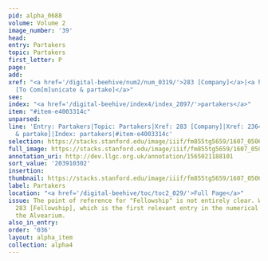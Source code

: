 ```yaml
---
pid: alpha_0688
volume: Volume 2
image_number: '39'
head:
entry: Partakers
topic: Partakers
first_letter: P
page:
add:
xref: "<a href='/digital-beehive/num2/num_0319/'>283 [Company]</a>|<a href='/digital-beehive/num10/num_3337/'>2364
  [To Com[m]unicate & partake]</a>"
see:
index: "<a href='/digital-beehive/index4/index_2897/'>partakers</a>"
item: "#item-e4003314c"
unparsed:
line: 'Entry: Partakers|Topic: Partakers|Xref: 283 [Company]|Xref: 2364 [To Com[m]unicate
  & partake]|Index: partakers|#item-e4003314c'
selection: https://stacks.stanford.edu/image/iiif/fm855tg5659/1607_0506/240,302,3092,240/full/0/default.jpg
full_image: https://stacks.stanford.edu/image/iiif/fm855tg5659/1607_0506/full/full/0/default.jpg
annotation_uri: http://dev.llgc.org.uk/annotation/1565021188101
sort_value: '203910302'
insertion:
thumbnail: https://stacks.stanford.edu/image/iiif/fm855tg5659/1607_0506/240,302,600,180/250,/0/default.jpg
label: Partakers
location: "<a href='/digital-beehive/toc/toc2_029/'>Full Page</a>"
issue: The point of reference for "Fellowship" is not entirely clear. We linked to
  283 [Fellowship], which is the first relevant entry in the numerical section of
  the Alvearium.
also_in_entry:
order: '036'
layout: alpha_item
collection: alpha4
---
```

